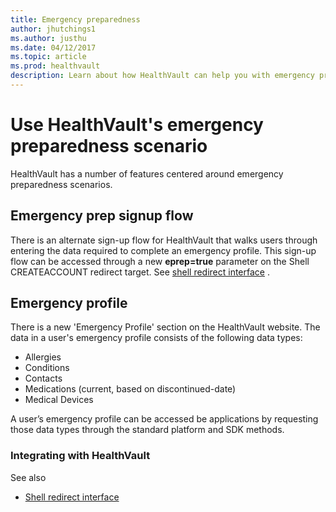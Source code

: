 ```yaml
---
title: Emergency preparedness
author: jhutchings1
ms.author: justhu
ms.date: 04/12/2017
ms.topic: article
ms.prod: healthvault
description: Learn about how HealthVault can help you with emergency preparedness scenarios. 
---
```



Use HealthVault's emergency preparedness scenario
======================

HealthVault has a number of features centered around emergency preparedness scenarios.

Emergency prep signup flow
--------------------------

There is an alternate sign-up flow for HealthVault that walks users through entering the data required to complete an emergency profile. This sign-up flow can be accessed through a new **eprep=true** parameter on the Shell CREATEACCOUNT redirect target. See <a href="/healthvault/concepts/connectivity/shell-redirect-interface.md" id="PageContent_13990_8">shell redirect interface</a> .

Emergency profile
-----------------

There is a new 'Emergency Profile' section on the HealthVault website. The data in a user's emergency profile consists of the following data types:

-   Allergies
-   Conditions
-   Contacts
-   Medications (current, based on discontinued-date)
-   Medical Devices

A user’s emergency profile can be accessed be applications by requesting those data types through the standard platform and SDK methods.

### Integrating with HealthVault

See also

-   <a href="/healthvault/concepts/connectivity/shell-redirect-interface.md" id="RightRailLinkListSection_13990_7">Shell redirect interface</a>

